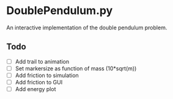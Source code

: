 # DoublePendulum.py

An interactive implementation of the double pendulum problem.

## Todo
- [ ] Add trail to animation
- [ ] Set markersize as function of mass (10*sqrt(m))
- [ ] Add friction to simulation
- [ ] Add friction to GUI
- [ ] Add energy plot